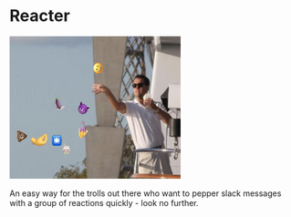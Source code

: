 # Reacter

<img src="./resources/react.png" width="300" height="250">

An easy way for the trolls out there who want to pepper slack messages with a group of reactions quickly - look no further.
